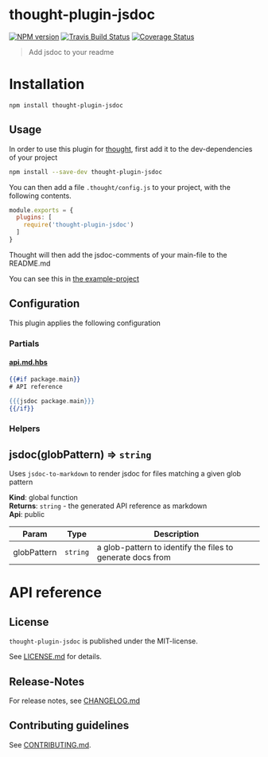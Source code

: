# thought-plugin-jsdoc 

[![NPM version](https://badge.fury.io/js/thought-plugin-jsdoc.svg)](http://badge.fury.io/js/thought-plugin-jsdoc)
[![Travis Build Status](https://travis-ci.org/nknapp/thought-plugin-jsdoc.svg?branch=master)](https://travis-ci.org/nknapp/thought-plugin-jsdoc)
[![Coverage Status](https://img.shields.io/coveralls/nknapp/thought-plugin-jsdoc.svg)](https://coveralls.io/r/nknapp/thought-plugin-jsdoc)

> Add jsdoc to your readme


# Installation

```
npm install thought-plugin-jsdoc
```

## Usage

In order to use this plugin for [thought](https://npmjs.com/package/thought),
first add it to the dev-dependencies of your project

```bash
npm install --save-dev thought-plugin-jsdoc
```

You can then add a file `.thought/config.js` to your 
project, with the following contents.

```js
module.exports = {
  plugins: [
    require('thought-plugin-jsdoc')
  ]
}
```

Thought will then add the jsdoc-comments of your main-file to the README.md

You can see this in [the example-project](examples/example-project)

## Configuration 

This plugin applies the following configuration

### Partials
#### [api.md.hbs](src/partials/api.md.hbs)

    
```hbs
{{#if package.main}}
# API reference

{{{jsdoc package.main}}}
{{/if}}

```

### Helpers

<a name="jsdoc"></a>

## jsdoc(globPattern) ⇒ <code>string</code>
Uses `jsdoc-to-markdown` to render jsdoc for files matching a given glob pattern

**Kind**: global function  
**Returns**: <code>string</code> - the generated API reference as markdown  
**Api**: public  

| Param | Type | Description |
| --- | --- | --- |
| globPattern | <code>string</code> | a glob-pattern to identify the files to generate docs from |


    

# API reference




## License

`thought-plugin-jsdoc` is published under the MIT-license.

See [LICENSE.md](LICENSE.md) for details.


## Release-Notes
 
For release notes, see [CHANGELOG.md](CHANGELOG.md)
 
## Contributing guidelines

See [CONTRIBUTING.md](CONTRIBUTING.md).